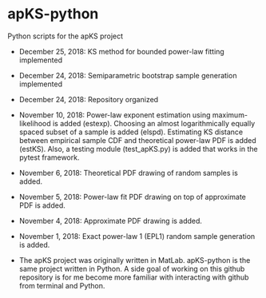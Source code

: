 # apKS-python
Python scripts for the apKS project

- December 25, 2018: KS method for bounded power-law fitting implemented
- December 24, 2018: Semiparametric bootstrap sample generation implemented
- December 24, 2018: Repository organized
- November 10, 2018: Power-law exponent estimation using maximum-likelihood is added (estexp). Choosing an almost logarithmically equally spaced subset of a sample is added (elspd). Estimating KS distance between empirical sample CDF and theoretical power-law PDF is added (estKS). Also, a testing module (test_apKS.py) is added that works in the pytest framework.
- November 6, 2018: Theoretical PDF drawing of random samples is added.
- November 5, 2018: Power-law fit PDF drawing on top of approximate PDF is added.
- November 4, 2018: Approximate PDF drawing is added.
- November 1, 2018: Exact power-law 1 (EPL1) random sample generation is added.

- The apKS project was originally written in MatLab. apKS-python is the same project written in Python. A side goal of working on this github repository is for me become more familiar with interacting with github from terminal and Python.
